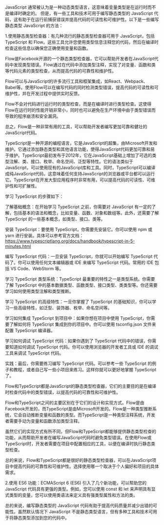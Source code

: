 JavaScript 通常被认为是一种动态类型语言，这意味着变量类型是在运行时而不是编译时确定的。
但是，有一些工具和技术可用于编写静态类型的 JavaScript 代码，这有助于在运行前捕获错误并提高代码的可读性和可维护性。以下是一些编写静态类型 JavaScript 的方法：

1.使用静态类型检查器：有几种流行的静态类型检查器可用于 JavaScript，包括 TypeScript 和 Flow。这些工具允许您使用类型信息注释您的代码，然后在编译时检查这些信息以确保您正确使用变量和函数。

Flow是Facebook开源的一个静态类型检查器，它可以帮助开发者在JavaScript代码中发现类型错误。Flow通过在代码中添加类型注释，实现了对变量、函数和类等代码元素的类型检查，从而提高代码的可靠性和维护性。

Flow可以与JavaScript的许多流行工具和框架集成，如React、Webpack、Babel等。使用Flow可以在编写代码的同时检测类型错误，提高代码的可读性和可维护性，并在开发过程中提供实时反馈。

Flow不会对代码进行运行时的类型检查，而是在编译时进行类型检查。这使得Flow在运行时的性能开销非常小，同时也可以避免在生产环境中由于类型错误而导致的程序崩溃和安全漏洞。

总之，Flow是一种非常有用的工具，可以帮助开发者编写更加可靠和健壮的JavaScript代码。


TypeScript是一种开源的编程语言，它是JavaScript的超集，由Microsoft开发和维护。它通过添加静态类型和其他语言功能，使得JavaScript代码更加可靠和易于维护。TypeScript最初发布于2012年，它在JavaScript基础上增加了可选的类型注解、类、接口、枚举、命名空间、泛型等特性。它的语法类似于JavaScript，可以使用现有的JavaScript库和工具。同时，TypeScript可以编译成纯JavaScript代码，这意味着任何支持JavaScript的浏览器或平台都可以运行它。TypeScript在开发大型应用程序时非常有用，可以提高代码的可读性、可维护性和可扩展性。

学习 TypeScript 的步骤如下：

了解基础概念：在开始学习 TypeScript 之前，你需要对 JavaScript 有一定的了解，包括基本的语法和概念，比如变量、函数、对象和数组等。此外，还需要了解 TypeScript 的一些基本概念，如类型、接口、类等。

安装 TypeScript：要使用 TypeScript，你需要先安装它。你可以使用 npm 或 yarn 进行安装。具体可以参考官方文档：https://www.typescriptlang.org/docs/handbook/typescript-in-5-minutes.html

编写 TypeScript 代码：一旦安装 TypeScript，你就可以开始编写 TypeScript 代码了。你可以使用任何文本编辑器或 IDE 来编写 TypeScript 代码。常用的 IDE 包括 VS Code、WebStorm 等。

学习 TypeScript 类型系统：TypeScript 最重要的特性之一是类型系统。你需要了解 TypeScript 中的基本数据类型、函数类型、接口类型、类类型等。你还需要学习如何使用类型注解和类型推断。

学习 TypeScript 的高级特性：一旦你掌握了 TypeScript 的基础知识，你可以学习一些高级特性，如泛型、装饰器、枚举、命名空间等。

学习如何集成 TypeScript 到项目中：如果你想在项目中使用 TypeScript，你需要了解如何将 TypeScript 集成到你的项目中。你可以使用 tsconfig.json 文件来配置 TypeScript 编译器。

学习如何调试 TypeScript 代码：如果你遇到了 TypeScript 代码中的错误，你需要知道如何调试 TypeScript 代码。你可以使用浏览器的开发者工具或 IDE 的调试工具来调试 TypeScript 代码。

实践：最后，你需要练习编写 TypeScript 代码。可以参考一些 TypeScript 的例子和教程，或者自己写一些小项目来练习。这样你就可以更好地掌握 TypeScript 了。



Flow和TypeScript都是JavaScript的静态类型检查器，它们的主要目的是在编译时检查代码中的类型错误，以提高代码的可靠性和可维护性。

Flow和TypeScript之间的主要区别在于它们的设计和实现方式。Flow是由Facebook开发的，而TypeScript是由Microsoft开发的。Flow是一种类型推断系统，它会自动推断变量和函数的类型。而TypeScript是一种类型注释系统，开发者需要手动为变量和函数添加类型注释。

虽然它们的实现方式有所不同，但Flow和TypeScript都能够提供静态类型检查的功能，从而帮助开发者在编写JavaScript代码时避免类型错误。在使用Flow或TypeScript时，开发者需要在项目中配置相应的工具，以便在编译时执行静态类型检查。

总的来说，Flow和TypeScript都是很好的静态类型检查器，可以在JavaScript项目中提高代码的可靠性和可维护性。选择使用哪一个取决于个人偏好和项目的具体需求。


2.使用 ES6 功能：ECMAScript 6 (ES6) 引入了几个新功能，可以帮助您的 JavaScript 代码具有更强的类型。例如，您可以使用 const 和 let 来声明具有显式类型的变量，您可以使用类语法来定义具有强类型属性和方法的类。

总的来说，编写静态类型的 JavaScript 代码有助于提高代码质量并减少出错的可能性。虽然默认情况下 JavaScript 不是静态类型语言，但有多种工具和技术可用于将静态类型添加到您的代码中。